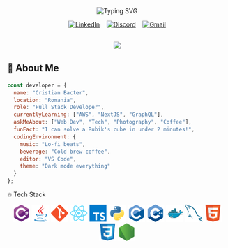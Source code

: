 <div align="center">
  <img src="https://readme-typing-svg.demolab.com?font=Fira+Code&size=32&duration=2800&pause=2000&color=A177FE&center=true&vCenter=true&width=940&lines=Hey%2C+I'm+Bacter+Cristian+%F0%9F%91%8B;Computer+Science+Student;Welcome+to+my+GitHub+Profile!" alt="Typing SVG" />
  <br/>
  
<p align="center">
  <a href="https://www.linkedin.com/in/bacter-cristian/"><img width="32px" alt="LinkedIn" title="LinkedIn" src="https://user-images.githubusercontent.com/74038190/235294012-0a55e343-37ad-4b0f-924f-c8431d9d2483.gif"/></a>
  &#8287;&#8287;
  <a href="https://discord.com/users/bocti"><img width="32px" alt="Discord" title="Discord: bocti" src="https://user-images.githubusercontent.com/74038190/235294015-47144047-25ab-417c-af1b-6746820a20ff.gif"/></a>
  &#8287;&#8287;
  <a href="mailto:bacter.cris1@gmail.com"><img width="32px" alt="Gmail" title="Gmail: bacter.cris1@gmail.com" src="https://user-images.githubusercontent.com/74038190/216122065-2f028bae-25d6-4a3c-bc9f-175394ed5011.png"/></a>
</p>
  
  <br/>
  <img src="https://user-images.githubusercontent.com/74038190/225813708-98b745f2-7d22-48cf-9150-083f1b00d6c9.gif" width="800">
</div>
      
## 🧐 About Me

```js
const developer = {
  name: "Cristian Bacter",
  location: "Romania",
  role: "Full Stack Developer",
  currentlyLearning: ["AWS", "NextJS", "GraphQL"],
  askMeAbout: ["Web Dev", "Tech", "Photography", "Coffee"],
  funFact: "I can solve a Rubik's cube in under 2 minutes!",
  codingEnvironment: {
    music: "Lo-fi beats",
    beverage: "Cold brew coffee",
    editor: "VS Code",
    theme: "Dark mode everything"
  }
};
```
🔥 Tech Stack
<div align="center">
  <img src="https://raw.githubusercontent.com/devicons/devicon/master/icons/csharp/csharp-original.svg" height="40" width="40" alt="C#" />
  <img src="https://raw.githubusercontent.com/devicons/devicon/master/icons/java/java-original.svg" height="40" width="40" alt="Java" />
  <img src="https://raw.githubusercontent.com/devicons/devicon/master/icons/git/git-original.svg" height="40" width="40" alt="Git" />
  <img src="https://raw.githubusercontent.com/devicons/devicon/master/icons/react/react-original.svg" height="40" width="40" alt="React" />
  <img src="https://raw.githubusercontent.com/devicons/devicon/master/icons/typescript/typescript-original.svg" height="40" width="40" alt="TypeScript" />
  <img src="https://raw.githubusercontent.com/devicons/devicon/master/icons/python/python-original.svg" height="40" width="40" alt="Python" />
  <img src="https://raw.githubusercontent.com/devicons/devicon/master/icons/c/c-original.svg" height="40" width="40" alt="C" />
  <img src="https://raw.githubusercontent.com/devicons/devicon/master/icons/cplusplus/cplusplus-original.svg" height="40" width="40" alt="C++" />
  <img src="https://raw.githubusercontent.com/devicons/devicon/master/icons/docker/docker-original.svg" height="40" width="40" alt="Docker" />
  <img src="https://raw.githubusercontent.com/devicons/devicon/master/icons/mysql/mysql-original.svg" height="40" width="40" alt="SQL" />
  <img src="https://raw.githubusercontent.com/devicons/devicon/master/icons/html5/html5-original.svg" height="40" width="40" alt="HTML" />
  <img src="https://raw.githubusercontent.com/devicons/devicon/master/icons/css3/css3-original.svg" height="40" width="40" alt="CSS" />
  <img src="https://raw.githubusercontent.com/devicons/devicon/master/icons/nodejs/nodejs-original.svg" height="40" width="40" alt="Node.js" />
</div>
